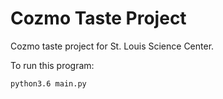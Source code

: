 # Cozmo Taste Project

Cozmo taste project for St. Louis Science Center.

To run this program:

```
python3.6 main.py
```
